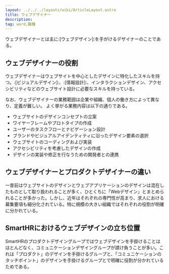 ```yaml
---
layout: ../../../layouts/wiki/ArticleLayout.astro
title: ウェブデザイナー
description:
tag: word,職種
---
```


ウェブデザイナーとは主に:[ウェブデザイン]:を手がけるデザイナーのことである。
## ウェブデザイナーの役割

ウェブデザイナーはウェブサイトを中心としたデザインに特化したスキルを持つ。:[ビジュアルデザイン]:、:[情報設計]:、インタラクションデザイン、アクセシビリティなどのウェブサイト設計に必要なスキルを持っている。

なお、ウェブデザイナーの業務範囲は企業や組織、個人の働き方によって異なり、定義が難しい。
よく挙がる業務内容は以下の通りである。

- ウェブサイトのデザインコンセプトの立案
- ワイヤーフレームやプロトタイプの作成
- ユーザーのタスクフローとナビゲーション設計
- ブランドやビジュアルアイデンティティに沿ったデザイン要素の選択
- ウェブサイトのコーディングおよび実装
- アクセシビリティを考慮したデザインの作成
- デザインの実装や修正を行なうための開発者との連携


## ウェブデザイナーとプロダクトデザイナーの違い

一昔前はウェブサイトのデザインとウェブアプリケーションのデザインは混在したものとして取り扱われることが多く、ひとくちに「Webデザイン」とまとめられることが多かった。しかし、近年はそれぞれの専門性が高まり、求人における募集要項も細分化されている。特に規模の大きい組織ではそれぞれの役割が明確に分かれている。

## SmartHRにおけるウェブデザインの立ち位置

SmartHRのプロダクトデザイングループではウェブデザインを手掛けることはほとんどなく、コミュニケーションデザイングループが請け負うことが多い。これは「プロダクト」のデザインを手掛けるグループと、「コミュニケーションのタッチポイント」のデザインを手掛けるグループとで明確に役割が分かれているためである。